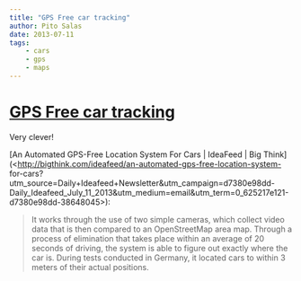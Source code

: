 ```yaml
---
title: "GPS Free car tracking"
author: Pito Salas
date: 2013-07-11
tags:
    - cars
    - gps
    - maps
---
```

# [GPS Free car tracking](None)




Very clever!

[An Automated GPS-Free Location System For Cars | IdeaFeed | Big
Think](<http://bigthink.com/ideafeed/an-automated-gps-free-location-system-
for-cars?utm_source=Daily+Ideafeed+Newsletter&utm_campaign=d7380e98dd-
Daily_Ideafeed_July_11_2013&utm_medium=email&utm_term=0_625217e121-d7380e98dd-38648045>):

> It works through the use of two simple cameras, which collect video data
> that is then compared to an OpenStreetMap area map. Through a process of
> elimination that takes place within an average of 20 seconds of driving, the
> system is able to figure out exactly where the car is. During tests
> conducted in Germany, it located cars to within 3 meters of their actual
> positions.




